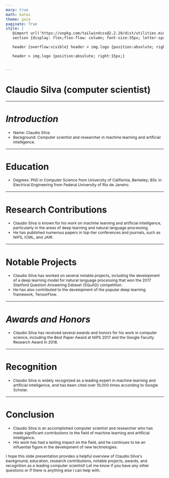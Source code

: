 ```yaml
---
marp: true
math: katex
theme: gaia
paginate: True
style: |
   @import url('https://unpkg.com/tailwindcss@2.2.19/dist/utilities.min.css');
   section {display: flex;flex-flow: column; font-size:35px; letter-spacing:1.4px;}

   header {overflow:visible} header > img.logo {position:absolute; right:15px;}

   header > img.logo {position:absolute; right:15px;}


---
```

<!-- backgroundImage: url('backgrounds/aaabstract (6).png') -->
<!-- _class: lead -->

 # **Claudio Silva (computer scientist)**

---
<style scoped>p,li {font-size:0.92em}</style>

 # _Introduction_

- Name: Claudio Silva
- Background: Computer scientist and researcher in machine learning and artificial intelligence.

---
<style scoped>p,li {font-size:0.96em}</style>

 # Education
- Degrees: PhD in Computer Science from University of California, Berkeley; BSc in Electrical Engineering from Federal University of Rio de Janeiro.


---
<style scoped>p,li {font-size:0.92em}</style>

 # **Research Contributions**

- Claudio Silva is known for his work on machine learning and artificial intelligence, particularly in the areas of deep learning and natural language processing.
- He has published numerous papers in top-tier conferences and journals, such as NIPS, ICML, and JAIR.

---
<style scoped>p,li {font-size:0.92em}</style>

 # **Notable Projects**
- Claudio Silva has worked on several notable projects, including the development of a deep learning model for natural language processing that won the 2017 Stanford Question Answering Dataset (SQuAD) competition.
- He has also contributed to the development of the popular deep learning framework, TensorFlow.


---
<style scoped>p,li {font-size:0.96em}</style>

 # _Awards and Honors_
- Claudio Silva has received several awards and honors for his work in computer science, including the Best Paper Award at NIPS 2017 and the Google Faculty Research Award in 2018.


---
<style scoped>p,li {font-size:0.96em}</style>

 # Recognition
- Claudio Silva is widely recognized as a leading expert in machine learning and artificial intelligence, and has been cited over 10,000 times according to Google Scholar.


---
<style scoped>p,li {font-size:0.88em}</style>

 # Conclusion

- Claudio Silva is an accomplished computer scientist and researcher who has made significant contributions to the field of machine learning and artificial intelligence.
- His work has had a lasting impact on the field, and he continues to be an influential figure in the development of new technologies.

I hope this slide presentation provides a helpful overview of Claudio Silva's background, education, research contributions, notable projects, awards, and recognition as a leading computer scientist! Let me know if you have any other questions or if there is anything else I can help with.